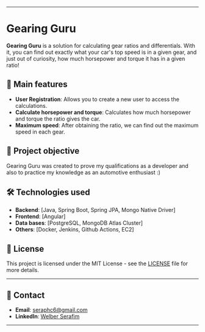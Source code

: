 
---

# Gearing Guru

**Gearing Guru** is a solution for calculating gear ratios and differentials. With it, you can find out exactly what your car's top speed is in a given gear, and just out of curiosity, how much horsepower and torque it has in a given ratio!


## 🚀 Main features

- **User Registration**: Allows you to create a new user to access the calculations.
- **Calculate horsepower and torque**: Calculates how much horsepower and torque the ratio gives the car.
- **Maximum speed**: After obtaining the ratio, we can find out the maximum speed in each gear.

## 🎯 Project objective

Gearing Guru was created to prove my qualifications as a developer and also to practice my knowledge as an automotive enthusiast :)

## 🛠️ Technologies used

- **Backend**: [Java, Spring Boot, Spring JPA, Mongo Native Driver]
- **Frontend**: [Angular]
- **Data bases**: [PostgreSQL, MongoDB Atlas Cluster]
- **Others**: [Docker, Jenkins, Github Actions, EC2]



## 📝 License

This project is licensed under the MIT License - see the [LICENSE](LICENSE) file for more details.

---

## 🤝 Contact

- **Email**: [seraphc6@gmail.com](mailto:seraphc6@gmail.com)
- **LinkedIn**: [Welber Serafim](www.linkedin.com/in/welber-serafim-seraphsis)

---



